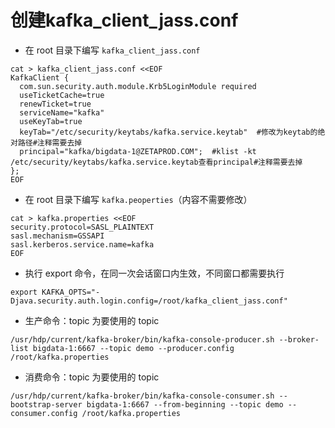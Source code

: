 # 创建kafka_client_jass.conf

- 在 root 目录下编写 `kafka_client_jass.conf`

```shell
cat > kafka_client_jass.conf <<EOF
KafkaClient {
  com.sun.security.auth.module.Krb5LoginModule required
  useTicketCache=true
  renewTicket=true
  serviceName="kafka"
  useKeyTab=true
  keyTab="/etc/security/keytabs/kafka.service.keytab"  #修改为keytab的绝对路径#注释需要去掉
  principal="kafka/bigdata-1@ZETAPROD.COM";  #klist -kt /etc/security/keytabs/kafka.service.keytab查看principal#注释需要去掉
};
EOF
```

- 在 root 目录下编写 `kafka.peoperties`（内容不需要修改）

```shell
cat > kafka.properties <<EOF
security.protocol=SASL_PLAINTEXT
sasl.mechanism=GSSAPI
sasl.kerberos.service.name=kafka
EOF
```

- 执行 export 命令，在同一次会话窗口内生效，不同窗口都需要执行

```shell
export KAFKA_OPTS="-Djava.security.auth.login.config=/root/kafka_client_jass.conf"
```

- 生产命令：topic 为要使用的 topic

```shell
/usr/hdp/current/kafka-broker/bin/kafka-console-producer.sh --broker-list bigdata-1:6667 --topic demo --producer.config /root/kafka.properties
```

- 消费命令：topic 为要使用的 topic

```shell
/usr/hdp/current/kafka-broker/bin/kafka-console-consumer.sh --bootstrap-server bigdata-1:6667 --from-beginning --topic demo --consumer.config /root/kafka.properties
```

